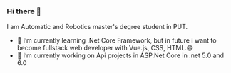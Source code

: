 ### Hi there 👋
I am Automatic and Robotics master's degree student in PUT.	
- 🌱 I’m currently learning .Net Core Framework, but in future i want to become fullstack web developer with Vue.js, CSS, HTML.😄
- 🔭 I’m currently working on Api projects in ASP.Net Core in .net 5.0 and 6.0
<!--
**Mateusz-Myszczyszyn/Mateusz-Myszczyszyn** is a ✨ _special_ ✨ repository because its `README.md` (this file) appears on your GitHub profile.

Here are some ideas to get you started:

- 🔭 I’m currently working on ...
- 🌱 I’m currently learning ...
- 👯 I’m looking to collaborate on ...
- 🤔 I’m looking for help with ...
- 💬 Ask me about ...
- 📫 How to reach me: ...
- 😄 Pronouns: ...
- ⚡ Fun fact: ...
-->
